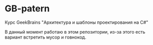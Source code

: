 # GB-patern
Курс GeekBrains "Архитектура и шаблоны проектирования на C#"

В данный момент работаю в этом репозитории, из-за этого есть вариант встретить мусор и говнокод.

